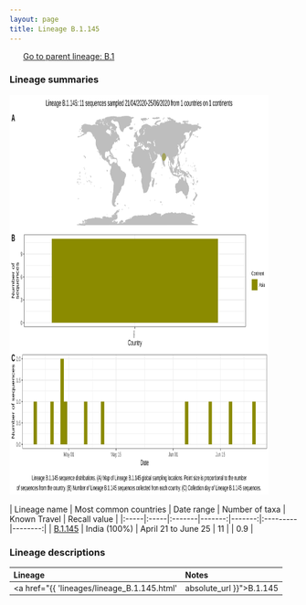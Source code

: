 ```yaml
---
layout: page
title: Lineage B.1.145
---
```




<p>
<ul class="actions small">
	 <a href="{{ 'lineages/lineage_B.1.html' | absolute_url }}" class="button special fit">Go to parent lineage: B.1</a>
</ul>
</p>
<h3> Lineage summaries</h3>

<img src="../assets/images/B.1.145.svg" alt="B.1.145 lineage summary figure" width="90%" height="700px" />


| Lineage name | Most common countries | Date range | Number of taxa | Known Travel | Recall value |
|:-----|:-----|:-------|-------:|-------:|:---------|--------:|
| <a href="{{ 'lineages/lineage_B.1.145.html' | absolute_url }}">B.1.145</a> | India (100%) | April 21 to June 25 | 11 |  | 0.9 |

<h3>Lineage descriptions</h3>

| Lineage | Notes |
|:-----|:-----|
| <a href="{{ 'lineages/lineage_B.1.145.html' | absolute_url }}">B.1.145</a> | Indian lineage |

